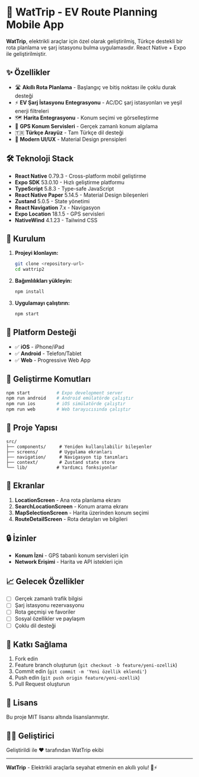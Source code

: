 # 🚗 WatTrip - EV Route Planning Mobile App

**WatTrip**, elektrikli araçlar için özel olarak geliştirilmiş, Türkçe destekli bir rota planlama ve şarj istasyonu bulma uygulamasıdır. React Native + Expo ile geliştirilmiştir.

## ✨ Özellikler

- 🛣️ **Akıllı Rota Planlama** - Başlangıç ve bitiş noktası ile çoklu durak desteği
- ⚡ **EV Şarj İstasyonu Entegrasyonu** - AC/DC şarj istasyonları ve yeşil enerji filtreleri
- 🗺️ **Harita Entegrasyonu** - Konum seçimi ve görselleştirme
- 📍 **GPS Konum Servisleri** - Gerçek zamanlı konum algılama
- 🇹🇷 **Türkçe Arayüz** - Tam Türkçe dil desteği
- 🎨 **Modern UI/UX** - Material Design prensipleri

## 🛠️ Teknoloji Stack

- **React Native** 0.79.3 - Cross-platform mobil geliştirme
- **Expo SDK** 53.0.10 - Hızlı geliştirme platformu
- **TypeScript** 5.8.3 - Type-safe JavaScript
- **React Native Paper** 5.14.5 - Material Design bileşenleri
- **Zustand** 5.0.5 - State yönetimi
- **React Navigation** 7.x - Navigasyon
- **Expo Location** 18.1.5 - GPS servisleri
- **NativeWind** 4.1.23 - Tailwind CSS

## 🚀 Kurulum

1. **Projeyi klonlayın:**
   ```bash
   git clone <repository-url>
   cd wattrip2
   ```

2. **Bağımlılıkları yükleyin:**
   ```bash
   npm install
   ```

3. **Uygulamayı çalıştırın:**
   ```bash
   npm start
   ```

## 📱 Platform Desteği

- ✅ **iOS** - iPhone/iPad
- ✅ **Android** - Telefon/Tablet
- ✅ **Web** - Progressive Web App

## 🔧 Geliştirme Komutları

```bash
npm start          # Expo development server
npm run android    # Android emülatörde çalıştır
npm run ios        # iOS simülatörde çalıştır
npm run web        # Web tarayıcısında çalıştır
```

## 📂 Proje Yapısı

```
src/
├── components/     # Yeniden kullanılabilir bileşenler
├── screens/        # Uygulama ekranları
├── navigation/     # Navigasyon tip tanımları
├── context/        # Zustand state store
└── lib/           # Yardımcı fonksiyonlar
```

## 🎯 Ekranlar

1. **LocationScreen** - Ana rota planlama ekranı
2. **SearchLocationScreen** - Konum arama ekranı
3. **MapSelectionScreen** - Harita üzerinden konum seçimi
4. **RouteDetailScreen** - Rota detayları ve bilgileri

## 🔒 İzinler

- **Konum İzni** - GPS tabanlı konum servisleri için
- **Network Erişimi** - Harita ve API istekleri için

## 📈 Gelecek Özellikler

- [ ] Gerçek zamanlı trafik bilgisi
- [ ] Şarj istasyonu rezervasyonu
- [ ] Rota geçmişi ve favoriler
- [ ] Sosyal özellikler ve paylaşım
- [ ] Çoklu dil desteği

## 🤝 Katkı Sağlama

1. Fork edin
2. Feature branch oluşturun (`git checkout -b feature/yeni-ozellik`)
3. Commit edin (`git commit -m 'Yeni özellik eklendi'`)
4. Push edin (`git push origin feature/yeni-ozellik`)
5. Pull Request oluşturun

## 📄 Lisans

Bu proje MIT lisansı altında lisanslanmıştır.

## 👨‍💻 Geliştirici

Geliştirildi ile ❤️ tarafından WatTrip ekibi

---

**WatTrip** - Elektrikli araçlarla seyahat etmenin en akıllı yolu! 🚗⚡ 